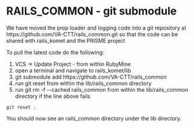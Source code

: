 
<h1>RAILS_COMMON - git submodule</h1>
We have moved the prop loader and logging code into a git repository at https://github.com/VA-CTT/rails_common.git so that the code can
be shared with rails_komet and the PRISME project

To pull the latest code do the following:
<ol>
<li>VCS -> Update Project - from within RubyMine</li>
<li>open a terminal and navigate to rails_komet/lib</li>
<li>git submodule add https://github.com/VA-CTT/rails_common</li>
<li>run git reset from within the lib/rails_common directory</li>
<li>run git  rm -f --cached rails_common from within the lib/rails_common directory if the line above fails</li>
</ol>

```
git reset .
```

You should now see an rails_common directory under the lib directory.
 
